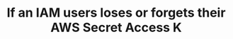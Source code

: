 ---
layout: answer
title: "If an IAM users loses or forgets their AWS Secret Access K"
blurb: "AWS Secret Access Keys cannot be recovered. If the key is lost, it must be regenerated."
quid: 113
---